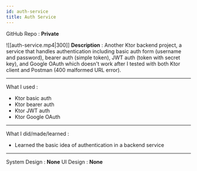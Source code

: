 ```yaml
---
id: auth-service
title: Auth Service
---
```

GitHub Repo : **Private**

![[auth-service.mp4|300]]
**Description** : Another Ktor backend project, a service that handles authentication including basic auth form (username and password), bearer auth (simple token), JWT auth (token with secret key), and Google OAuth which doesn't work after I tested with both Ktor client and Postman (400 malformed URL error).

---
What I used :
- Ktor basic auth
- Ktor bearer auth
- Ktor JWT auth
- Ktor Google OAuth
---
What I did/made/learned :
- Learned the basic idea of authentication in a backend service
---
System Design : **None**
UI Design : **None**